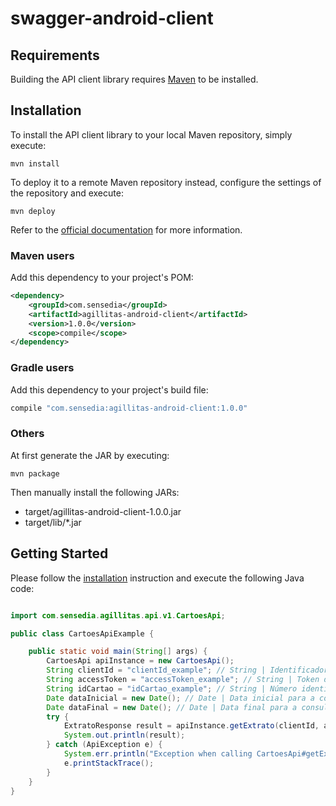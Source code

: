 # swagger-android-client

## Requirements

Building the API client library requires [Maven](https://maven.apache.org/) to be installed.

## Installation

To install the API client library to your local Maven repository, simply execute:

```shell
mvn install
```

To deploy it to a remote Maven repository instead, configure the settings of the repository and execute:

```shell
mvn deploy
```

Refer to the [official documentation](https://maven.apache.org/plugins/maven-deploy-plugin/usage.html) for more information.

### Maven users

Add this dependency to your project's POM:

```xml
<dependency>
    <groupId>com.sensedia</groupId>
    <artifactId>agillitas-android-client</artifactId>
    <version>1.0.0</version>
    <scope>compile</scope>
</dependency>
```

### Gradle users

Add this dependency to your project's build file:

```groovy
compile "com.sensedia:agillitas-android-client:1.0.0"
```

### Others

At first generate the JAR by executing:

    mvn package

Then manually install the following JARs:

* target/agillitas-android-client-1.0.0.jar
* target/lib/*.jar

## Getting Started

Please follow the [installation](#installation) instruction and execute the following Java code:

```java

import com.sensedia.agillitas.api.v1.CartoesApi;

public class CartoesApiExample {

    public static void main(String[] args) {
        CartoesApi apiInstance = new CartoesApi();
        String clientId = "clientId_example"; // String | Identificador do cliente utilizado na autenticação.
        String accessToken = "accessToken_example"; // String | Token de acesso utilizado na autenticação.
        String idCartao = "idCartao_example"; // String | Número identificador referente ao proxy localizado no verso do cartão.
        Date dataInicial = new Date(); // Date | Data inicial para a consulta (YYYY-MM-DD).
        Date dataFinal = new Date(); // Date | Data final para a consulta (YYYY-MM-DD)..
        try {
            ExtratoResponse result = apiInstance.getExtrato(clientId, accessToken, idCartao, dataInicial, dataFinal);
            System.out.println(result);
        } catch (ApiException e) {
            System.err.println("Exception when calling CartoesApi#getExtrato");
            e.printStackTrace();
        }
    }
}

```



